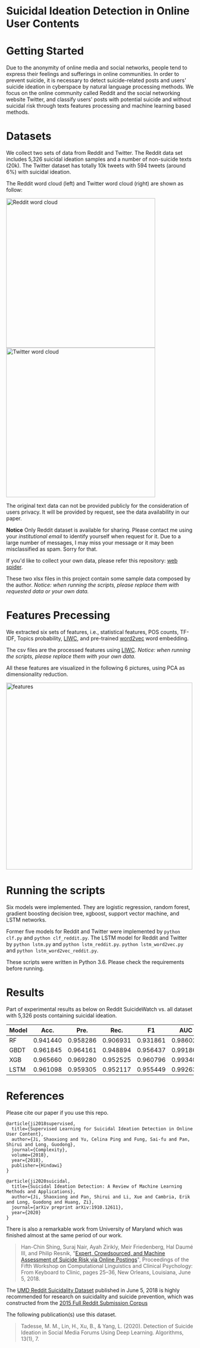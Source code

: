 # Suicidal Ideation Detection in Online User Contents

# Getting Started
Due to the anonymity of online media and social networks, people tend to express their feelings and sufferings in online communities.
In order to prevent suicide, it is necessary to detect suicide-related posts and users' suicide ideation in cyberspace by natural language processing methods.
We focus on the online community called Reddit and the social networking website Twitter, and classify users' posts with potential suicide and without suicidal risk through texts features processing and machine learning based methods.


# Datasets
We collect two sets of data from Reddit and Twitter.
The Reddit data set includes 5,326 suicidal ideation samples and a number of non-suicide texts (20k). The Twitter dataset has totally 10k tweets with 594 tweets (around 6\%) with suicidal ideation.

The Reddit word cloud (left) and Twitter word cloud (right) are shown as follow:

<img width="400" alt="Reddit word cloud" src="https://github.com/shaoxiongji/sw-detection/blob/master/output/reddit.jpg"><img width="400" alt="Twitter word cloud" src="https://github.com/shaoxiongji/sw-detection/blob/master/output/twitter.jpg">

The original text data can not be provided publicly for the consideration of users privacy. It will be provided by request, see the data availability in our paper.

**Notice** Only Reddit dataset is available for sharing. Please contact me using your _institutional email_ to identify yourself when request for it. Due to a large number of messages, I may miss your message or it may been misclassified as spam. Sorry for that. 

If you'd like to collect your own data, please refer this repository: [web spider](https://github.com/shaoxiongji/webspider-eda).

These two xlsx files in this project contain some sample data composed by the author.
*Notice: when running the scripts, please replace them with requested data or your own data.*

# Features Precessing
We extracted six sets of features, i.e., statistical features, POS counts, TF-IDF, Topics probability, [LIWC](http://liwc.wpengine.com), and pre-trained [word2vec](https://radimrehurek.com/gensim/models/word2vec.html) word embedding.

The csv files are the processed features using [LIWC](http://liwc.wpengine.com).
*Notice: when running the scripts, please replace them with your own data.*

All these features are visualized in the following 6 pictures, using PCA as dimensionality reduction.

<img width="500" alt="features" src="https://github.com/shaoxiongji/sw-detection/blob/master/output/all.png">

# Running the scripts
Six models were implemented. They are logistic regression, random forest, gradient boosting decision tree, xgboost, support vector machine, and LSTM networks.

Former five models for Reddit and Twitter were implemented by
`python clf.py`
and
`python clf_reddit.py`.
The LSTM model for Reddit and Twitter by
`python lstm.py` and `python lstm_reddit.py`.
`python lstm_word2vec.py` and `python lstm_word2vec_reddit.py`.

These scripts were written in Python 3.6. Please check the requirements before running.

# Results
Part of experimental results as below on Reddit SuicideWatch vs. all dataset with 5,326 posts containing suicidal ideation.
 
| Model	| Acc.	    | Pre.	    | Rec.      |	F1	    | AUC      |
|------ | ------    | ------    | ------    | ------    | ------   |
|RF	    | 0.941440  | 0.958286	| 0.906931	| 0.931861	| 0.986029 |
|GBDT	| 0.961845	| 0.964161	| 0.948894	| 0.956437	| 0.991860 |
|XGB	| 0.965660  | 0.969280	| 0.952525	| 0.960796	| 0.993403 |
|LSTM	| 0.961098	| 0.959305	| 0.952117	| 0.955449	| 0.992637 |

# References
Please cite our paper if you use this repo.
```
@article{ji2018supervised,
  title={Supervised Learning for Suicidal Ideation Detection in Online User Content},
  author={Ji, Shaoxiong and Yu, Celina Ping and Fung, Sai-fu and Pan, Shirui and Long, Guodong},
  journal={Complexity},
  volume={2018},
  year={2018},
  publisher={Hindawi}
}

@article{ji2020suicidal,
  title={Suicidal Ideation Detection: A Review of Machine Learning Methods and Applications},
  author={Ji, Shaoxiong and Pan, Shirui and Li, Xue and Cambria, Erik and Long, Guodong and Huang, Zi},
  journal={arXiv preprint arXiv:1910.12611},
  year={2020}
}
```

There is also a remarkable work from University of Maryland which was finished almost at the same period of our work.

> Han-Chin Shing, Suraj Nair, Ayah Zirikly, Meir Friedenberg, Hal Daumé III, and Philip Resnik, "[Expert, Crowdsourced, and Machine Assessment of Suicide Risk via Online Postings](http://aclweb.org/anthology/W18-0603)", Proceedings of the Fifth Workshop on Computational Linguistics and Clinical Psychology: From Keyboard to Clinic, pages 25–36, New Orleans, Louisiana, June 5, 2018.

The [UMD Reddit Suicidality Dataset](http://users.umiacs.umd.edu/~resnik/umd_reddit_suicidality_dataset.html) published in June 5, 2018 is highly recommended for research on suicidality and suicide prevention, which was constructed from the [2015 Full Reddit Submission Corpus](https://www.reddit.com/r/datasets/comments/3mg812/full_reddit_submission_corpus_now_available_2006/)

The following publication(s) use this dataset. 
> Tadesse, M. M., Lin, H., Xu, B., & Yang, L. (2020). Detection of Suicide Ideation in Social Media Forums Using Deep Learning. Algorithms, 13(1), 7.
